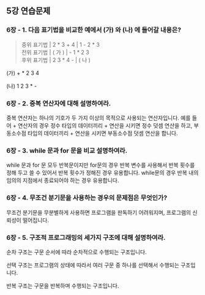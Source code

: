## 5강 연습문제

### 6장 - 1. 다음 표기법을 비교한 예에서 (가) 와  (나) 에 들어갈 내용은?

> 중위 표기법 |   2 * 3 + 4  |  1 - 2 * 3    
전위 표기법   | (  가  )     |   - 1 * 2 3    
후위 표기법   | 2 3 * 4 -    | (  나  )    
> 

(가) + * 2 3 4

(나) 1 2 3 * -

### 6장 - 2. 중복 연산자에 대해 설명하여라.

중복 연산자는 하나의 기호가 두 가지 이상의 목적으로 사용되는 연산자입니다. 예를 들어 + 연산자의 경우 정수 타입의 데이터끼리 + 연산을 시키면 정수 덧셈 연산을 하고, 부동소수점 타입의 데이터끼리 + 연산을 시키면 부동소수점 덧셈 연산을 합니다.

### 6장 - 3. while 문과 for 문을 비교 설명하여라.

while 문과 for 문 모두 반복문이지만 for문의 경우 반복 변수를 사용해서 반복 횟수를 정해 두고 쓸 수 있어서 반복 횟수가 정해진 경우 유용합니다. while문의 경우 반복 내의 임의의 지점에서 종료되어야 하는 경우 유용합니다.

### 6장 - 4. 무조건 분기문을 사용하는 경우의 문제점은 무엇인가?

무조건 분기문을 무분별하게 사용하면 프로그램을 판독하기 어려워지며, 프로그램의 신뢰성이 떨어집니다. 

### 6장 - 5. 구조적 프로그래밍의 세가지 구조에 대해 설명하여라.

순차 구조는 구문 순서에 따라 순차적으로 수행되는 구조입니다.

선택 구조는 프로그램의 상태에 따라서 여러 구문 중 하나를 선택해서 수행되는 구조입니다.

반복 구조는 구문을 반복하며 수행되는 구조입니다.
